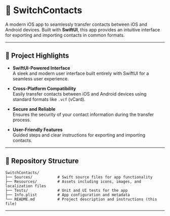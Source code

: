    # 📱 SwitchContacts 

A modern iOS app to seamlessly transfer contacts between iOS and Android devices. Built with **SwiftUI**, this app provides an intuitive interface for exporting and importing contacts in common formats.

---

## 🌟 Project Highlights

- **SwiftUI-Powered Interface**  
  A sleek and modern user interface built entirely with SwiftUI for a seamless user experience.

- **Cross-Platform Compatibility**  
  Easily transfer contacts between iOS and Android devices using standard formats like `.vcf` (vCard).

- **Secure and Reliable**  
  Ensures the security of your contact information during the transfer process.

- **User-Friendly Features**  
  Guided steps and clear instructions for exporting and importing contacts.

---

## 📂 Repository Structure

```plaintext
SwitchContacts/
├── Sources/           # Swift source files for app functionality
├── Resources/         # Assets including icons, images, and localization files
├── Tests/             # Unit and UI tests for the app
├── Info.plist         # App configuration and metadata
└── README.md          # Project description and instructions (this file)
```

---
